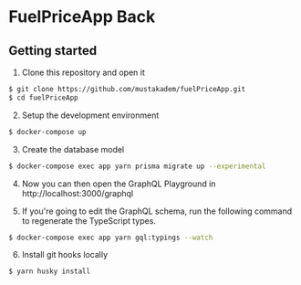 # FuelPriceApp Back

## Getting started

1. Clone this repository and open it

```bash
$ git clone https://github.com/mustakadem/fuelPriceApp.git
$ cd fuelPriceApp
```

2. Setup the development environment

```bash
$ docker-compose up
```

3. Create the database model

```bash
$ docker-compose exec app yarn prisma migrate up --experimental
```

4. Now you can then open the GraphQL Playground in http://localhost:3000/graphql

5. If you're going to edit the GraphQL schema, run the following command to regenerate the TypeScript types.

```bash
$ docker-compose exec app yarn gql:typings --watch
```

6. Install git hooks locally

```bash
$ yarn husky install
```
